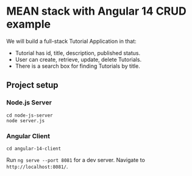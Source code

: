 # MEAN stack with Angular 14 CRUD example


We will build a full-stack Tutorial Application in that:
- Tutorial has id, title, description, published status.
- User can create, retrieve, update, delete Tutorials.
- There is a search box for finding Tutorials by title.

## Project setup

### Node.js Server
```
cd node-js-server
node server.js
```

### Angular Client
```
cd angular-14-client
```
Run `ng serve --port 8081` for a dev server. Navigate to `http://localhost:8081/`.
